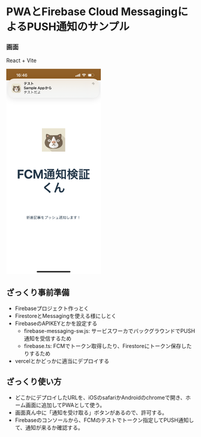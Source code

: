 # PWAとFirebase Cloud MessagingによるPUSH通知のサンプル

### 画面
React + Vite

<img src="src/assets/screenshot.png" width="50%" />

## ざっくり事前準備
- Firebaseプロジェクト作っとく
- FirestoreとMessagingを使える様にしとく
- FirebaseのAPIKEYとかを設定する
  - firebase-messaging-sw.js: サービスワーカでバックグラウンドでPUSH通知を受信するため
  - firebase.ts: FCMでトークン取得したり、Firestoreにトークン保存したりするため
- vercelとかどっかに適当にデプロイする

## ざっくり使い方
- どこかにデプロイしたURLを、iOSのsafariかAndroidのchromeで開き、ホーム画面に追加してPWAとして使う。
- 画面真ん中に「通知を受け取る」ボタンがあるので、許可する。
- Firebaseのコンソールから、FCMのテストでトークン指定してPUSH通知して、通知が来るか確認する。